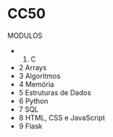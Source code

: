# CC50
MODULOS
- 1. C
- 2 Arrays
- 3 Algoritmos
- 4 Memória
- 5 Estruturas de Dados
- 6 Python
- 7 SQL
- 8 HTML, CSS e JavaScript
- 9 Flask
